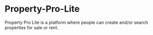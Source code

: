 # Property-Pro-Lite
Property Pro Lite is a platform where people can create and/or search properties for sale or rent. 
